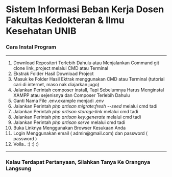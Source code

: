 <h1>Sistem Informasi Beban Kerja Dosen Fakultas Kedokteran & Ilmu Kesehatan UNIB</h1>

<h3>Cara Instal Program</h3>
<hr>
<ol>
    <li>Download Repositori Terlebih Dahulu atau Menjalankan Command git clone link_project melalui CMD atau Terminal</li>
    <li>Ekstrak Folder Hasil Download Project</li>
    <li>Masuk ke Folder Hasil Ektrak menggunakan CMD atau Terminal (tutorial cari di internet, maso nak diajarkan jugo)</li>
    <li>Jalankan Perintah composer install, Tapi Sebelumnya Harus Menginstal XAMPP atau sejenisnya dan Composer Terlebih Dahulu</li>
    <li>Ganti Nama File .env.example menjadi .env</li>
    <li>Jalankan Perintah <i>php artisan migrate:fresh --seed</i> melalui cmd tadi</li>
    <li>Jalankan Perintah <i>php artisan storage:link</i> melalui cmd tadi</li>
    <li>Jalankan Perintah <i>php artisan key:generate</i> melalui cmd tadi</li>
    <li>Jalankan Perintah <i>php artisan serve</i> melalui cmd tadi</li>
    <li>Buka Linknya Menggunakan Browser Kesukaan Anda</li>
    <li>Login Menggunakan email ( admin@gmail.com) dan password ( password )</li>
    <li>Voila.. :) :) :)</li>
</ol>
<hr>
<h3>Kalau Terdapat Pertanyaan, Silahkan Tanya Ke Orangnya Langsung</h3>
